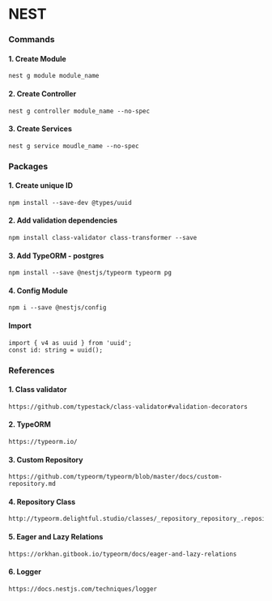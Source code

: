 # NEST

### Commands
  #### 1. Create Module
    nest g module module_name
  #### 2. Create Controller
    nest g controller module_name --no-spec
  #### 3. Create Services
    nest g service moudle_name --no-spec

### Packages
  #### 1. Create unique ID
    npm install --save-dev @types/uuid
  #### 2. Add validation dependencies
    npm install class-validator class-transformer --save
  #### 3. Add TypeORM - postgres
    npm install --save @nestjs/typeorm typeorm pg
  #### 4. Config Module
    npm i --save @nestjs/config

  #### Import
    import { v4 as uuid } from 'uuid';
    const id: string = uuid();

### References
  #### 1. Class validator
    https://github.com/typestack/class-validator#validation-decorators
  #### 2. TypeORM
    https://typeorm.io/
  #### 3. Custom Repository
    https://github.com/typeorm/typeorm/blob/master/docs/custom-repository.md
  #### 4. Repository Class
    http://typeorm.delightful.studio/classes/_repository_repository_.repository.html
  #### 5. Eager and Lazy Relations
    https://orkhan.gitbook.io/typeorm/docs/eager-and-lazy-relations
  #### 6. Logger
    https://docs.nestjs.com/techniques/logger

